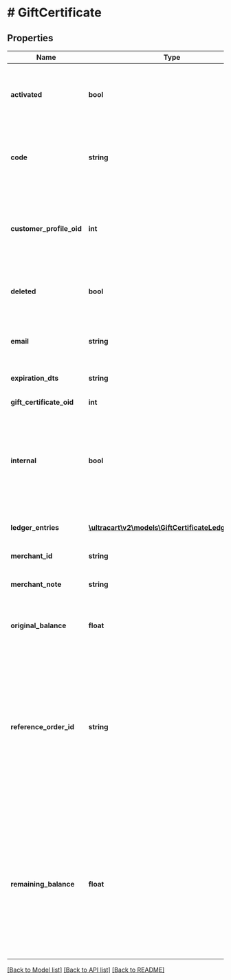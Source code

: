 # # GiftCertificate

## Properties

Name | Type | Description | Notes
------------ | ------------- | ------------- | -------------
**activated** | **bool** | True if this gift certificate is activated and ready to apply to purchases. | [optional]
**code** | **string** | The code used by the customer to purchase against this gift certificate. | [optional]
**customer_profile_oid** | **int** | This is the customer profile oid associated with this internally managed gift certificate. | [optional]
**deleted** | **bool** | True if this gift certificate was deleted. | [optional]
**email** | **string** | Email of the customer associated with this gift certificate. | [optional]
**expiration_dts** | **string** | Expiration date time. | [optional]
**gift_certificate_oid** | **int** | Gift certificate oid. | [optional]
**internal** | **bool** | This is an internally managed gift certificate associated with the loyalty cash rewards program. | [optional]
**ledger_entries** | [**\ultracart\v2\models\GiftCertificateLedgerEntry[]**](GiftCertificateLedgerEntry.md) | A list of all ledger activity for this gift certificate. | [optional]
**merchant_id** | **string** | Merchant Id | [optional]
**merchant_note** | **string** | A list of all ledger activity for this gift certificate. | [optional]
**original_balance** | **float** | Original balance of the gift certificate. | [optional]
**reference_order_id** | **string** | The order used to purchase this gift certificate.  This value is ONLY set during checkout when a certificate is purchased, not when it is used.  Any usage is recorded in the ledger | [optional]
**remaining_balance** | **float** | The remaining balance on the gift certificate.  This is never set directly, but calculated from the ledger.  To change the remaining balance, add a ledger entry. | [optional]

[[Back to Model list]](../../README.md#models) [[Back to API list]](../../README.md#endpoints) [[Back to README]](../../README.md)
